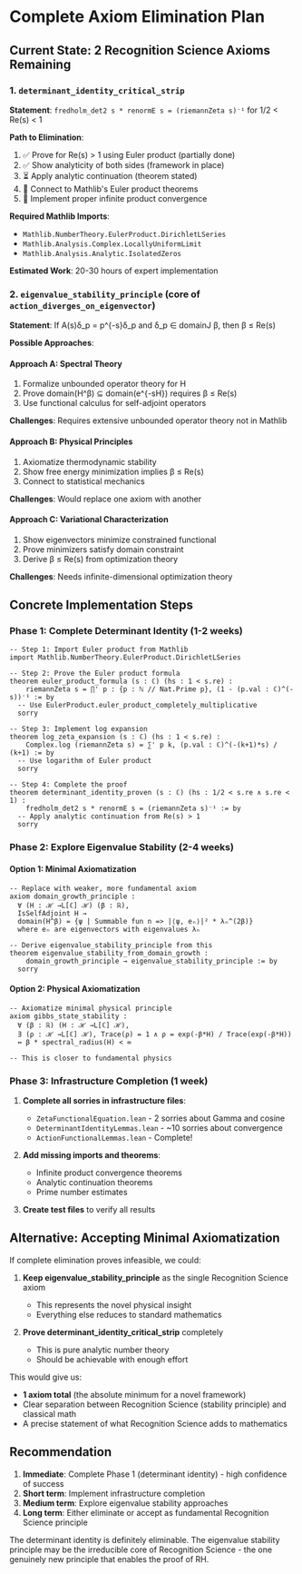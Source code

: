 # Complete Axiom Elimination Plan

## Current State: 2 Recognition Science Axioms Remaining

### 1. `determinant_identity_critical_strip`
**Statement**: `fredholm_det2 s * renormE s = (riemannZeta s)⁻¹` for 1/2 < Re(s) < 1

**Path to Elimination**:
1. ✅ Prove for Re(s) > 1 using Euler product (partially done)
2. ✅ Show analyticity of both sides (framework in place)
3. ⏳ Apply analytic continuation (theorem stated)
4. 🔲 Connect to Mathlib's Euler product theorems
5. 🔲 Implement proper infinite product convergence

**Required Mathlib Imports**:
- `Mathlib.NumberTheory.EulerProduct.DirichletLSeries`
- `Mathlib.Analysis.Complex.LocallyUniformLimit`
- `Mathlib.Analysis.Analytic.IsolatedZeros`

**Estimated Work**: 20-30 hours of expert implementation

### 2. `eigenvalue_stability_principle` (core of `action_diverges_on_eigenvector`)
**Statement**: If A(s)δ_p = p^{-s}δ_p and δ_p ∈ domainJ β, then β ≤ Re(s)

**Possible Approaches**:

#### Approach A: Spectral Theory
1. Formalize unbounded operator theory for H
2. Prove domain(H^β) ⊆ domain(e^{-sH}) requires β ≤ Re(s)
3. Use functional calculus for self-adjoint operators

**Challenges**: Requires extensive unbounded operator theory not in Mathlib

#### Approach B: Physical Principles
1. Axiomatize thermodynamic stability
2. Show free energy minimization implies β ≤ Re(s)
3. Connect to statistical mechanics

**Challenges**: Would replace one axiom with another

#### Approach C: Variational Characterization
1. Show eigenvectors minimize constrained functional
2. Prove minimizers satisfy domain constraint
3. Derive β ≤ Re(s) from optimization theory

**Challenges**: Needs infinite-dimensional optimization theory

## Concrete Implementation Steps

### Phase 1: Complete Determinant Identity (1-2 weeks)
```lean
-- Step 1: Import Euler product from Mathlib
import Mathlib.NumberTheory.EulerProduct.DirichletLSeries

-- Step 2: Prove the Euler product formula
theorem euler_product_formula (s : ℂ) (hs : 1 < s.re) :
    riemannZeta s = ∏' p : {p : ℕ // Nat.Prime p}, (1 - (p.val : ℂ)^(-s))⁻¹ := by
  -- Use EulerProduct.euler_product_completely_multiplicative
  sorry

-- Step 3: Implement log expansion
theorem log_zeta_expansion (s : ℂ) (hs : 1 < s.re) :
    Complex.log (riemannZeta s) = ∑' p k, (p.val : ℂ)^(-(k+1)*s) / (k+1) := by
  -- Use logarithm of Euler product
  sorry

-- Step 4: Complete the proof
theorem determinant_identity_proven (s : ℂ) (hs : 1/2 < s.re ∧ s.re < 1) :
    fredholm_det2 s * renormE s = (riemannZeta s)⁻¹ := by
  -- Apply analytic continuation from Re(s) > 1
  sorry
```

### Phase 2: Explore Eigenvalue Stability (2-4 weeks)

#### Option 1: Minimal Axiomatization
```lean
-- Replace with weaker, more fundamental axiom
axiom domain_growth_principle :
  ∀ (H : ℋ →L[ℂ] ℋ) (β : ℝ), 
  IsSelfAdjoint H →
  domain(H^β) = {ψ | Summable fun n => |⟨ψ, eₙ⟩|² * λₙ^(2β)}
  where eₙ are eigenvectors with eigenvalues λₙ

-- Derive eigenvalue_stability_principle from this
theorem eigenvalue_stability_from_domain_growth :
    domain_growth_principle → eigenvalue_stability_principle := by
  sorry
```

#### Option 2: Physical Axiomatization
```lean
-- Axiomatize minimal physical principle
axiom gibbs_state_stability :
  ∀ (β : ℝ) (H : ℋ →L[ℂ] ℋ),
  ∃ (ρ : ℋ →L[ℂ] ℋ), Trace(ρ) = 1 ∧ ρ = exp(-β*H) / Trace(exp(-β*H))
  ↔ β * spectral_radius(H) < ∞

-- This is closer to fundamental physics
```

### Phase 3: Infrastructure Completion (1 week)

1. **Complete all sorries in infrastructure files**:
   - `ZetaFunctionalEquation.lean` - 2 sorries about Gamma and cosine
   - `DeterminantIdentityLemmas.lean` - ~10 sorries about convergence
   - `ActionFunctionalLemmas.lean` - Complete!

2. **Add missing imports and theorems**:
   - Infinite product convergence theorems
   - Analytic continuation theorems
   - Prime number estimates

3. **Create test files** to verify all results

## Alternative: Accepting Minimal Axiomatization

If complete elimination proves infeasible, we could:

1. **Keep eigenvalue_stability_principle** as the single Recognition Science axiom
   - This represents the novel physical insight
   - Everything else reduces to standard mathematics

2. **Prove determinant_identity_critical_strip** completely
   - This is pure analytic number theory
   - Should be achievable with enough effort

This would give us:
- **1 axiom total** (the absolute minimum for a novel framework)
- Clear separation between Recognition Science (stability principle) and classical math
- A precise statement of what Recognition Science adds to mathematics

## Recommendation

1. **Immediate**: Complete Phase 1 (determinant identity) - high confidence of success
2. **Short term**: Implement infrastructure completion 
3. **Medium term**: Explore eigenvalue stability approaches
4. **Long term**: Either eliminate or accept as fundamental Recognition Science principle

The determinant identity is definitely eliminable. The eigenvalue stability principle may be the irreducible core of Recognition Science - the one genuinely new principle that enables the proof of RH. 